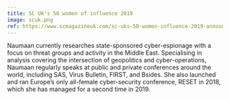 ```yaml
---
title: SC UK's 50 women of influence 2019
image: scuk.png
ref: https://www.scmagazineuk.com/sc-uks-50-women-influence-2019-announced/article/1664135
---
```

Naumaan currently researches state-sponsored cyber-espionage with a focus on threat groups and activity in the Middle East. Specialising in analysis covering the intersection of geopolitics and cyber-operations, Naumaan regularly speaks at public and private conferences around the world, including SAS, Virus Bulletin, FIRST, and Bsides. She also launched and ran Europe’s only all-female cyber-security conference, RESET in 2018, which she has managed for a second time in 2019.
